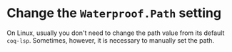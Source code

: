 # Change the `Waterproof.Path` setting
On Linux, usually you don't need to change the path value from its default `coq-lsp`. Sometimes, however, it is necessary to manually set the path.
